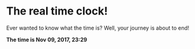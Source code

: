# The real time clock!

Ever wanted to know what the time is? Well, your journey is about to end!

**The time is Nov 09, 2017, 23:29**